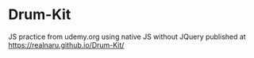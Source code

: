 # Drum-Kit
JS practice from udemy.org
using native JS without JQuery
published at https://realnaru.github.io/Drum-Kit/

